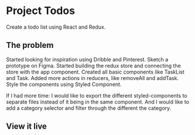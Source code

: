 # Project Todos

Create a todo list using React and Redux.

## The problem

Started looking for inspiration using Dribble and Pinterest.
Sketch a prototype on Figma.
Started building the redux store and connecting the store with the app component.
Created all basic components like TaskList and Task. 
Added more actions in reducers, like removeAll and addTask.
Style the components using Styled Component.

If I had more time: I would like to export the different styled-components to separate files instead of it being in the same component. And I would like to add a category selector and filter through the different the category. 

## View it live

